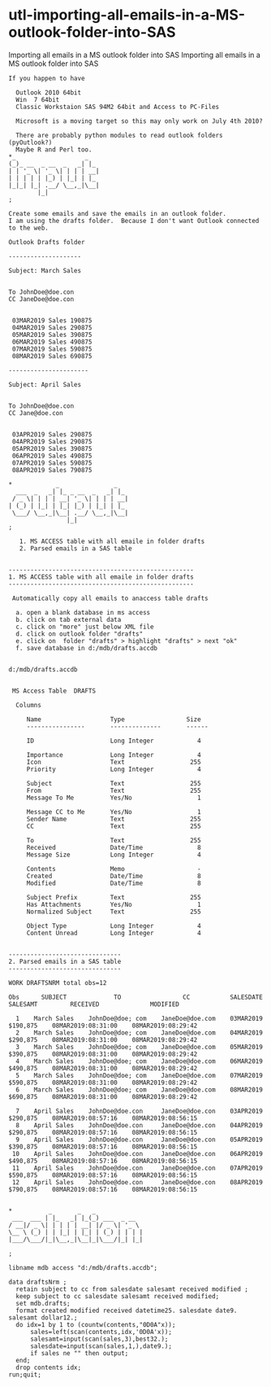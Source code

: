 # utl-importing-all-emails-in-a-MS-outlook-folder-into-SAS
Importing all emails in a MS outlook folder into SAS 
    Importing all emails in a MS outlook folder into SAS                                                                            
                                                                                                                                    
    If you happen to have                                                                                                           
                                                                                                                                    
      Outlook 2010 64bit                                                                                                            
      Win  7 64bit                                                                                                                  
      Classic Workstaion SAS 94M2 64bit and Access to PC-Files                                                                      
                                                                                                                                    
      Microsoft is a moving target so this may only work on July 4th 2010?                                                          
                                                                                                                                    
      There are probably python modules to read outlook folders (pyOutlook?)                                                        
      Maybe R and Perl too.                                                                                                         
    *_                   _                                                                                                          
    (_)_ __  _ __  _   _| |_                                                                                                        
    | | '_ \| '_ \| | | | __|                                                                                                       
    | | | | | |_) | |_| | |_                                                                                                        
    |_|_| |_| .__/ \__,_|\__|                                                                                                       
            |_|                                                                                                                     
    ;                                                                                                                               
                                                                                                                                    
    Create some emails and save the emails in an outlook folder.                                                                    
    I am using the drafts folder.  Because I don't want Outlook connected to the web.                                               
                                                                                                                                    
    Outlook Drafts folder                                                                                                           
                                                                                                                                    
    --------------------                                                                                                            
                                                                                                                                    
    Subject: March Sales                                                                                                            
                                                                                                                                    
                                                                                                                                    
    To JohnDoe@doe.con                                                                                                              
    CC JaneDoe@doe.con                                                                                                              
                                                                                                                                    
                                                                                                                                    
     03MAR2019 Sales 190875                                                                                                         
     04MAR2019 Sales 290875                                                                                                         
     05MAR2019 Sales 390875                                                                                                         
     06MAR2019 Sales 490875                                                                                                         
     07MAR2019 Sales 590875                                                                                                         
     08MAR2019 Sales 690875                                                                                                         
                                                                                                                                    
    ----------------------                                                                                                          
                                                                                                                                    
    Subject: April Sales                                                                                                            
                                                                                                                                    
                                                                                                                                    
    To JohnDoe@doe.con                                                                                                              
    CC Jane@doe.con                                                                                                                 
                                                                                                                                    
                                                                                                                                    
     03APR2019 Sales 290875                                                                                                         
     04APR2019 Sales 290875                                                                                                         
     05APR2019 Sales 390875                                                                                                         
     06APR2019 Sales 490875                                                                                                         
     07APR2019 Sales 590875                                                                                                         
     08APR2019 Sales 790875                                                                                                         
                                                                                                                                    
    *            _               _                                                                                                  
      ___  _   _| |_ _ __  _   _| |_                                                                                                
     / _ \| | | | __| '_ \| | | | __|                                                                                               
    | (_) | |_| | |_| |_) | |_| | |_                                                                                                
     \___/ \__,_|\__| .__/ \__,_|\__|                                                                                               
                    |_|                                                                                                             
    ;                                                                                                                               
                                                                                                                                    
       1. MS ACCESS table with all emaile in folder drafts                                                                          
       2. Parsed emails in a SAS table                                                                                              
                                                                                                                                    
                                                                                                                                    
    ---------------------------------------------------                                                                             
    1. MS ACCESS table with all emaile in folder drafts                                                                             
    ---------------------------------------------------  
    
     Automatically copy all emails to anaccess table drafts                  
                                                                            
      a. open a blank database in ms access                                 
      b. click on tab external data                                         
      c. click on "more" just below XML file                                
      d. click on outlook folder "drafts"                                   
      e. click on  folder "drafts" > highlight "drafts" > next "ok"         
      f. save database in d:/mdb/drafts.accdb                               
                                                                            
                                                                                                                                                                                                                                                                     
    d:/mdb/drafts.accdb                                                                                                             
                                                                                                                                    
                                                                                                                                    
     MS Access Table  DRAFTS                                                                                                        
                                                                                                                                    
      Columns                                                                                                                       
                                                                                                                                    
         Name                   Type                 Size                                                                           
         ----------------       --------------       ------                                                                         
                                                                                                                                    
         ID                     Long Integer            4                                                                           
                                                                                                                                    
         Importance             Long Integer            4                                                                           
         Icon                   Text                  255                                                                           
         Priority               Long Integer            4                                                                           
                                                                                                                                    
         Subject                Text                  255                                                                           
         From                   Text                  255                                                                           
         Message To Me          Yes/No                  1                                                                           
                                                                                                                                    
         Message CC to Me       Yes/No                  1                                                                           
         Sender Name            Text                  255                                                                           
         CC                     Text                  255                                                                           
                                                                                                                                    
         To                     Text                  255                                                                           
         Received               Date/Time               8                                                                           
         Message Size           Long Integer            4                                                                           
                                                                                                                                    
         Contents               Memo                    -                                                                           
         Created                Date/Time               8                                                                           
         Modified               Date/Time               8                                                                           
                                                                                                                                    
         Subject Prefix         Text                  255                                                                           
         Has Attachments        Yes/No                  1                                                                           
         Normalized Subject     Text                  255                                                                           
                                                                                                                                    
         Object Type            Long Integer            4                                                                           
         Content Unread         Long Integer            4                                                                           
                                                                                                                                    
                                                                                                                                    
    -------------------------------                                                                                                 
    2. Parsed emails in a SAS table                                                                                                 
    -------------------------------                                                                                                 
                                                                                                                                    
    WORK DRAFTSNRM total obs=12                                                                                                     
                                                                                                                                    
    Obs      SUBJECT             TO                 CC           SALESDATE   SALESAMT         RECEIVED              MODIFIED        
                                                                                                                                    
      1    March Sales    JohnDoe@doe; com    JaneDoe@doe.com    03MAR2019   $190,875    08MAR2019:08:31:00    08MAR2019:08:29:42   
      2    March Sales    JohnDoe@doe; com    JaneDoe@doe.com    04MAR2019   $290,875    08MAR2019:08:31:00    08MAR2019:08:29:42   
      3    March Sales    JohnDoe@doe; com    JaneDoe@doe.com    05MAR2019   $390,875    08MAR2019:08:31:00    08MAR2019:08:29:42   
      4    March Sales    JohnDoe@doe; com    JaneDoe@doe.com    06MAR2019   $490,875    08MAR2019:08:31:00    08MAR2019:08:29:42   
      5    March Sales    JohnDoe@doe; com    JaneDoe@doe.com    07MAR2019   $590,875    08MAR2019:08:31:00    08MAR2019:08:29:42   
      6    March Sales    JohnDoe@doe; com    JaneDoe@doe.com    08MAR2019   $690,875    08MAR2019:08:31:00    08MAR2019:08:29:42   
                                                                                                                                    
      7    April Sales    JohnDoe@doe.con     JaneDoe@doe.con    03APR2019   $290,875    08MAR2019:08:57:16    08MAR2019:08:56:15   
      8    April Sales    JohnDoe@doe.con     JaneDoe@doe.con    04APR2019   $290,875    08MAR2019:08:57:16    08MAR2019:08:56:15   
      9    April Sales    JohnDoe@doe.con     JaneDoe@doe.con    05APR2019   $390,875    08MAR2019:08:57:16    08MAR2019:08:56:15   
     10    April Sales    JohnDoe@doe.con     JaneDoe@doe.con    06APR2019   $490,875    08MAR2019:08:57:16    08MAR2019:08:56:15   
     11    April Sales    JohnDoe@doe.con     JaneDoe@doe.con    07APR2019   $590,875    08MAR2019:08:57:16    08MAR2019:08:56:15   
     12    April Sales    JohnDoe@doe.con     JaneDoe@doe.con    08APR2019   $790,875    08MAR2019:08:57:16    08MAR2019:08:56:15   
                                                                                                                                    
                                                                                                                                    
    *          _       _   _                                                                                                        
     ___  ___ | |_   _| |_(_) ___  _ __                                                                                             
    / __|/ _ \| | | | | __| |/ _ \| '_ \                                                                                            
    \__ \ (_) | | |_| | |_| | (_) | | | |                                                                                           
    |___/\___/|_|\__,_|\__|_|\___/|_| |_|                                                                                           
                                                                                                                                    
    ;                                                                                                                               
                                                                                                                                    
    libname mdb access "d:/mdb/drafts.accdb";                                                                                       
                                                                                                                                    
    data draftsNrm ;                                                                                                                
      retain subject to cc from salesdate salesamt received modified ;                                                              
      keep subject to cc salesdate salesamt received modified;                                                                      
      set mdb.drafts;                                                                                                               
      format created modified received datetime25. salesdate date9. salesamt dollar12.;                                             
      do idx=1 by 1 to (countw(contents,"0D0A"x));                                                                                  
          sales=left(scan(contents,idx,'0D0A'x));                                                                                   
          salesamt=input(scan(sales,3),best32.);                                                                                    
          salesdate=input(scan(sales,1,),date9.);                                                                                   
          if sales ne "" then output;                                                                                               
      end;                                                                                                                          
      drop contents idx;                                                                                                            
    run;quit;                                                                                                                       
                                                                                                                                    
                                                                                                                                    
                                                                                                                                    
                                                                                                                                    
                                                                                                                                    
                                                                                                                                    
